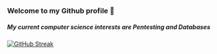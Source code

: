### Welcome to my Github profile 👋
##### My current computer science interests are Pentesting and Databases
<!--
**JakobFaarGreg/JakobFaarGreg** is a ✨ _special_ ✨ repository because its `README.md` (this file) appears on your GitHub profile.

Here are some ideas to get you started:

- 🔭 I’m currently working on ...
- 🌱 I’m currently learning ...
- 👯 I’m looking to collaborate on ...
- 🤔 I’m looking for help with ...
- 💬 Ask me about ...
- 📫 How to reach me: ...
- 😄 Pronouns: ...
- ⚡ Fun fact: ...
-->

[![GitHub Streak](https://github-readme-streak-stats.herokuapp.com?user=JakobFaarGreg&theme=Javascript&date_format=M%20j%5B%2C%20Y%5D)](https://git.io/streak-stats)
